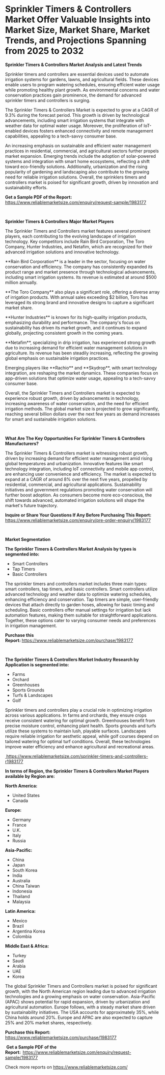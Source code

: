 <p><h1>Sprinkler Timers & Controllers Market Offer Valuable Insights into Market Size, Market Share, Market Trends, and Projections Spanning from 2025 to 2032</h1></p><p><strong>Sprinkler Timers & Controllers Market Analysis and Latest Trends</strong></p>
<p><p>Sprinkler timers and controllers are essential devices used to automate irrigation systems for gardens, lawns, and agricultural fields. These devices enable users to program watering schedules, ensuring efficient water usage while promoting healthy plant growth. As environmental concerns and water conservation practices gain prominence, the demand for advanced sprinkler timers and controllers is surging.</p><p>The Sprinkler Timers & Controllers Market is expected to grow at a CAGR of 9.3% during the forecast period. This growth is driven by technological advancements, including smart irrigation systems that integrate with weather data for optimal water usage. Moreover, the proliferation of IoT-enabled devices fosters enhanced connectivity and remote management capabilities, appealing to a tech-savvy consumer base.</p><p>An increasing emphasis on sustainable and efficient water management practices in residential, commercial, and agricultural sectors further propels market expansion. Emerging trends include the adoption of solar-powered systems and integration with smart home ecosystems, reflecting a shift toward eco-friendly solutions. Additionally, urbanization and the rising popularity of gardening and landscaping also contribute to the growing need for reliable irrigation solutions. Overall, the sprinklers timers and controllers market is poised for significant growth, driven by innovation and sustainability efforts.</p></p>
<p><strong>Get a Sample PDF of the Report:&nbsp;</strong> <a href="https://www.reliablemarketsize.com/enquiry/request-sample/1983177?utm_campaign=3205&utm_medium=2&utm_source=Github&utm_content=ia&utm_term=10042025&utm_id=sprinkler-timers-controllers">https://www.reliablemarketsize.com/enquiry/request-sample/1983177</a></p>
<p>&nbsp;</p>
<p><strong>Sprinkler Timers & Controllers Major Market Players</strong></p>
<p><p>The Sprinkler Timers and Controllers market features several prominent players, each contributing to the evolving landscape of irrigation technology. Key competitors include Rain Bird Corporation, The Toro Company, Hunter Industries, and Netafim, which are recognized for their advanced irrigation solutions and innovative technology.</p><p>**Rain Bird Corporation** is a leader in the sector, focusing on water conservation and efficiency. The company has consistently expanded its product range and market presence through technological advancements, including smart irrigation systems. Its revenue is estimated at around $500 million annually.</p><p>**The Toro Company** also plays a significant role, offering a diverse array of irrigation products. With annual sales exceeding $2 billion, Toro has leveraged its strong brand and innovative designs to capture a significant market share.</p><p>**Hunter Industries** is known for its high-quality irrigation products, emphasizing durability and performance. The company's focus on sustainability has driven its market growth, and it continues to expand globally, projecting consistent growth in the coming years.</p><p>**Netafim**, specializing in drip irrigation, has experienced strong growth due to increasing demand for efficient water management solutions in agriculture. Its revenue has been steadily increasing, reflecting the growing global emphasis on sustainable irrigation practices.</p><p>Emerging players like **Rachio** and **Skydrop**, with smart technology integration, are reshaping the market dynamics. These companies focus on app-driven solutions that optimize water usage, appealing to a tech-savvy consumer base.</p><p>Overall, the Sprinkler Timers and Controllers market is expected to experience robust growth, driven by advancements in technology, increasing awareness of water conservation, and the need for efficient irrigation methods. The global market size is projected to grow significantly, reaching several billion dollars over the next few years as demand increases for smart and sustainable irrigation solutions.</p></p>
<p>&nbsp;</p>
<p><strong>What Are The Key Opportunities For Sprinkler Timers & Controllers Manufacturers?</strong></p>
<p><p>The Sprinkler Timers & Controllers market is witnessing robust growth, driven by increasing demand for efficient water management amid rising global temperatures and urbanization. Innovative features like smart technology integration, including IoT connectivity and mobile app control, are enhancing user convenience and efficiency. The market is expected to expand at a CAGR of around 8% over the next five years, propelled by residential, commercial, and agricultural applications. Sustainability initiatives and government regulations promoting water conservation will further boost adoption. As consumers become more eco-conscious, the shift towards advanced, automated irrigation solutions will shape the market's future trajectory.</p></p>
<p><strong>Inquire or Share Your Questions If Any Before Purchasing This Report:</strong> <a href="https://www.reliablemarketsize.com/enquiry/pre-order-enquiry/1983177?utm_campaign=3205&utm_medium=2&utm_source=Github&utm_content=ia&utm_term=10042025&utm_id=sprinkler-timers-controllers">https://www.reliablemarketsize.com/enquiry/pre-order-enquiry/1983177</a></p>
<p>&nbsp;</p>
<p><strong>Market Segmentation</strong></p>
<p><strong>The Sprinkler Timers & Controllers Market Analysis by types is segmented into:</strong></p>
<p><ul><li>Smart Controllers</li><li>Tap Timers</li><li>Basic Controllers</li></ul></p>
<p><p>The sprinkler timers and controllers market includes three main types: smart controllers, tap timers, and basic controllers. Smart controllers utilize advanced technology and weather data to optimize watering schedules, enhancing efficiency and conservation. Tap timers are simple, user-friendly devices that attach directly to garden hoses, allowing for basic timing and scheduling. Basic controllers offer manual settings for irrigation but lack automation features, making them suitable for straightforward applications. Together, these options cater to varying consumer needs and preferences in irrigation management.</p></p>
<p><strong>Purchase this Report:&nbsp;</strong><a href="https://www.reliablemarketsize.com/purchase/1983177?utm_campaign=3205&utm_medium=2&utm_source=Github&utm_content=ia&utm_term=10042025&utm_id=sprinkler-timers-controllers">https://www.reliablemarketsize.com/purchase/1983177</a></p>
<p>&nbsp;</p>
<p><strong>The Sprinkler Timers & Controllers Market Industry Research by Application is segmented into:</strong></p>
<p><ul><li>Farms</li><li>Orchard</li><li>Greenhouses</li><li>Sports Grounds</li><li>Turfs & Landscapes</li><li>Golf</li></ul></p>
<p><p>Sprinkler timers and controllers play a crucial role in optimizing irrigation across various applications. In farms and orchards, they ensure crops receive consistent watering for optimal growth. Greenhouses benefit from precise moisture control, enhancing plant health. Sports grounds and turfs utilize these systems to maintain lush, playable surfaces. Landscapes require reliable irrigation for aesthetic appeal, while golf courses depend on tailored watering for optimal turf conditions. Overall, these technologies improve water efficiency and enhance agricultural and recreational areas.</p></p>
<p><a href="https://www.reliablemarketsize.com/sprinkler-timers-and-controllers-r1983177?utm_campaign=3205&utm_medium=2&utm_source=Github&utm_content=ia&utm_term=10042025&utm_id=sprinkler-timers-controllers">&nbsp;https://www.reliablemarketsize.com/sprinkler-timers-and-controllers-r1983177</a></p>
<p><strong>In terms of Region, the Sprinkler Timers & Controllers Market Players available by Region are:</strong></p>
<p>
    <p> <strong> North America: </strong>
        <ul>
            <li>United States</li>
            <li>Canada</li>
        </ul>
        </p> 
    <p> <strong> Europe: </strong>
        <ul>
            <li>Germany</li>
            <li>France</li>
            <li>U.K.</li>
            <li>Italy</li>
            <li>Russia</li>
        </ul>
        </p> 
    <p> <strong> Asia-Pacific: </strong>
        <ul>
            <li>China</li>
            <li>Japan</li>
            <li>South Korea</li>
            <li>India</li>
            <li>Australia</li>
            <li>China Taiwan</li>
            <li>Indonesia</li>
            <li>Thailand</li>
            <li>Malaysia</li>
        </ul>
        </p> 
    <p> <strong> Latin America: </strong>
        <ul>
            <li>Mexico</li>
            <li>Brazil</li>
            <li>Argentina Korea</li>
            <li>Colombia</li>
        </ul>
        </p> 
    <p> <strong> Middle East & Africa: </strong>
        <ul>
            <li>Turkey</li>
            <li>Saudi</li>
            <li>Arabia</li>
            <li>UAE</li>
            <li>Korea</li>
        </ul>
    </p>
    </p>
<p><p>The global Sprinkler Timers and Controllers market is poised for significant growth, with the North American region leading due to advanced irrigation technologies and a growing emphasis on water conservation. Asia-Pacific (APAC) shows potential for rapid expansion, driven by urbanization and agricultural automation. Europe follows, with a steady market share driven by sustainability initiatives. The USA accounts for approximately 35%, while China holds around 20%. Europe and APAC are also expected to capture 25% and 20% market shares, respectively.</p></p>
<p><strong>Purchase this Report: </strong><a href="https://www.reliablemarketsize.com/purchase/1983177?utm_campaign=3205&utm_medium=2&utm_source=Github&utm_content=ia&utm_term=10042025&utm_id=sprinkler-timers-controllers">https://www.reliablemarketsize.com/purchase/1983177</a></p>
<p>&nbsp;<strong>Get a Sample PDF of the Report:&nbsp;&nbsp;</strong><a href="https://www.reliablemarketsize.com/enquiry/request-sample/1983177?utm_campaign=3205&utm_medium=2&utm_source=Github&utm_content=ia&utm_term=10042025&utm_id=sprinkler-timers-controllers">https://www.reliablemarketsize.com/enquiry/request-sample/1983177</a></p>
<p><strong></strong></p>
<p>Check more reports on <a href="https://www.reliablemarketsize.com/?utm_campaign=3205&utm_medium=2&utm_source=Github&utm_content=ia&utm_term=10042025&utm_id=sprinkler-timers-controllers">https://www.reliablemarketsize.com/</a></p>